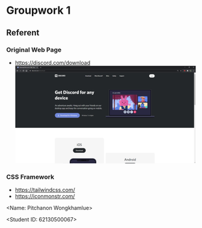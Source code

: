 # Groupwork 1 
## Referent  
### Original Web Page 
- https://discord.com/download
![alt text](/62130500067_groupwork_1/images/screenshort.png?raw=true "Discord")
### CSS Framework 
- https://tailwindcss.com/ 
- https://iconmonstr.com/

<Name: Pitchanon Wongkhamlue> 

<Student ID: 62130500067>
